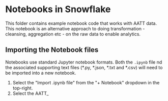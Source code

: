 # Notebooks in Snowflake
This folder contains example notebook code that works with AATT data. This notebook is an alternative approach to doing transformation - cleansing, aggregation etc - on the raw data to enable analytics.

## Importing the Notebook files
Notebooks use standard Jupyter notebook formats. Both the `.ipynb` file nd the associated supporting text files (*.py, *.json, *.txt and *.csv) will need to be imported into a new notebook.

1. Select the "Import .ipynb file" from the "+ Notebook" dropdown in the top-right.
2. Select the AATT_